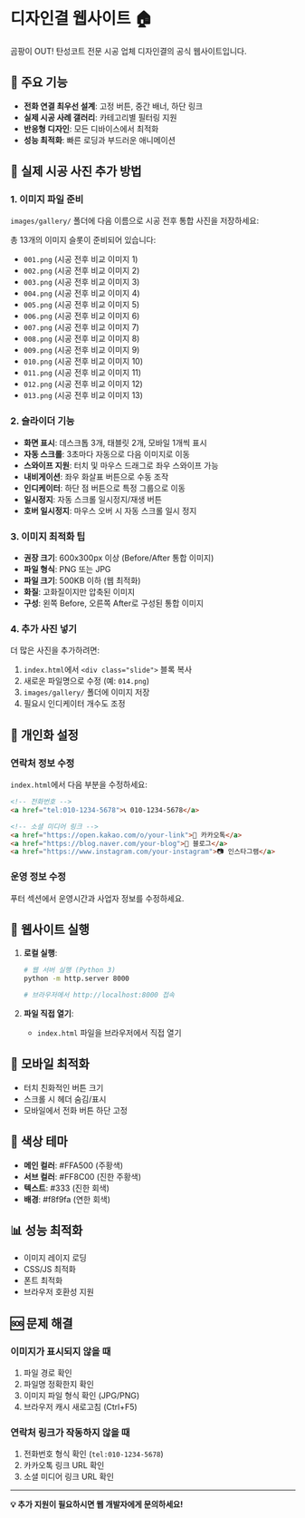 # 디자인결 웹사이트 🏠

곰팡이 OUT! 탄성코트 전문 시공 업체 디자인결의 공식 웹사이트입니다.

## 🎯 주요 기능

- **전화 연결 최우선 설계**: 고정 버튼, 중간 배너, 하단 링크
- **실제 시공 사례 갤러리**: 카테고리별 필터링 지원
- **반응형 디자인**: 모든 디바이스에서 최적화
- **성능 최적화**: 빠른 로딩과 부드러운 애니메이션

## 📸 실제 시공 사진 추가 방법

### 1. 이미지 파일 준비
`images/gallery/` 폴더에 다음 이름으로 시공 전후 통합 사진을 저장하세요:

총 13개의 이미지 슬롯이 준비되어 있습니다:
- `001.png` (시공 전후 비교 이미지 1)
- `002.png` (시공 전후 비교 이미지 2)
- `003.png` (시공 전후 비교 이미지 3)
- `004.png` (시공 전후 비교 이미지 4)
- `005.png` (시공 전후 비교 이미지 5)
- `006.png` (시공 전후 비교 이미지 6)
- `007.png` (시공 전후 비교 이미지 7)
- `008.png` (시공 전후 비교 이미지 8)
- `009.png` (시공 전후 비교 이미지 9)
- `010.png` (시공 전후 비교 이미지 10)
- `011.png` (시공 전후 비교 이미지 11)
- `012.png` (시공 전후 비교 이미지 12)
- `013.png` (시공 전후 비교 이미지 13)

### 2. 슬라이더 기능
- **화면 표시**: 데스크톱 3개, 태블릿 2개, 모바일 1개씩 표시
- **자동 스크롤**: 3초마다 자동으로 다음 이미지로 이동
- **스와이프 지원**: 터치 및 마우스 드래그로 좌우 스와이프 가능
- **내비게이션**: 좌우 화살표 버튼으로 수동 조작
- **인디케이터**: 하단 점 버튼으로 특정 그룹으로 이동
- **일시정지**: 자동 스크롤 일시정지/재생 버튼
- **호버 일시정지**: 마우스 오버 시 자동 스크롤 일시 정지

### 3. 이미지 최적화 팁
- **권장 크기**: 600x300px 이상 (Before/After 통합 이미지)
- **파일 형식**: PNG 또는 JPG
- **파일 크기**: 500KB 이하 (웹 최적화)
- **화질**: 고화질이지만 압축된 이미지
- **구성**: 왼쪽 Before, 오른쪽 After로 구성된 통합 이미지

### 4. 추가 사진 넣기
더 많은 사진을 추가하려면:
1. `index.html`에서 `<div class="slide">` 블록 복사
2. 새로운 파일명으로 수정 (예: `014.png`)
3. `images/gallery/` 폴더에 이미지 저장
4. 필요시 인디케이터 개수도 조정

## 🔧 개인화 설정

### 연락처 정보 수정
`index.html`에서 다음 부분을 수정하세요:

```html
<!-- 전화번호 -->
<a href="tel:010-1234-5678">📞 010-1234-5678</a>

<!-- 소셜 미디어 링크 -->
<a href="https://open.kakao.com/o/your-link">💬 카카오톡</a>
<a href="https://blog.naver.com/your-blog">📝 블로그</a>
<a href="https://www.instagram.com/your-instagram">📷 인스타그램</a>
```

### 운영 정보 수정
푸터 섹션에서 운영시간과 사업자 정보를 수정하세요.

## 🚀 웹사이트 실행

1. **로컬 실행**:
   ```bash
   # 웹 서버 실행 (Python 3)
   python -m http.server 8000
   
   # 브라우저에서 http://localhost:8000 접속
   ```

2. **파일 직접 열기**:
   - `index.html` 파일을 브라우저에서 직접 열기

## 📱 모바일 최적화

- 터치 친화적인 버튼 크기
- 스크롤 시 헤더 숨김/표시
- 모바일에서 전화 버튼 하단 고정

## 🎨 색상 테마

- **메인 컬러**: #FFA500 (주황색)
- **서브 컬러**: #FF8C00 (진한 주황색)
- **텍스트**: #333 (진한 회색)
- **배경**: #f8f9fa (연한 회색)

## 📊 성능 최적화

- 이미지 레이지 로딩
- CSS/JS 최적화
- 폰트 최적화
- 브라우저 호환성 지원

## 🆘 문제 해결

### 이미지가 표시되지 않을 때
1. 파일 경로 확인
2. 파일명 정확한지 확인
3. 이미지 파일 형식 확인 (JPG/PNG)
4. 브라우저 캐시 새로고침 (Ctrl+F5)

### 연락처 링크가 작동하지 않을 때
1. 전화번호 형식 확인 (`tel:010-1234-5678`)
2. 카카오톡 링크 URL 확인
3. 소셜 미디어 링크 URL 확인

---

**💡 추가 지원이 필요하시면 웹 개발자에게 문의하세요!** 